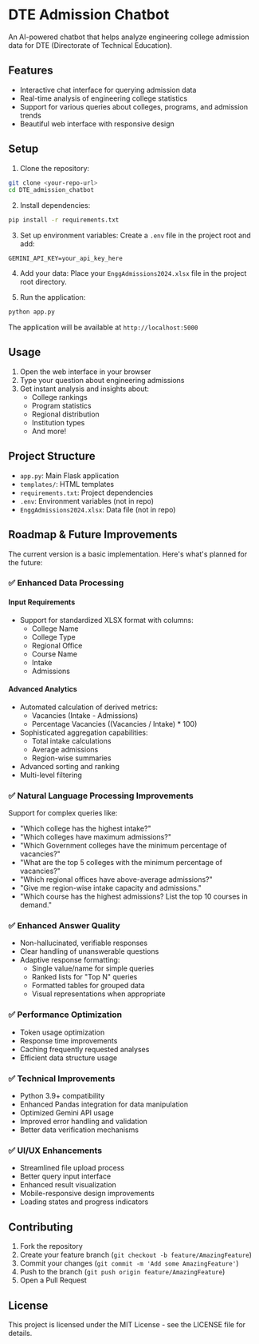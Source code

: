 # DTE Admission Chatbot

An AI-powered chatbot that helps analyze engineering college admission data for DTE (Directorate of Technical Education).

## Features

- Interactive chat interface for querying admission data
- Real-time analysis of engineering college statistics
- Support for various queries about colleges, programs, and admission trends
- Beautiful web interface with responsive design

## Setup

1. Clone the repository:
```bash
git clone <your-repo-url>
cd DTE_admission_chatbot
```

2. Install dependencies:
```bash
pip install -r requirements.txt
```

3. Set up environment variables:
Create a `.env` file in the project root and add:
```
GEMINI_API_KEY=your_api_key_here
```

4. Add your data:
Place your `EnggAdmissions2024.xlsx` file in the project root directory.

5. Run the application:
```bash
python app.py
```

The application will be available at `http://localhost:5000`

## Usage

1. Open the web interface in your browser
2. Type your question about engineering admissions
3. Get instant analysis and insights about:
   - College rankings
   - Program statistics
   - Regional distribution
   - Institution types
   - And more!

## Project Structure

- `app.py`: Main Flask application
- `templates/`: HTML templates
- `requirements.txt`: Project dependencies
- `.env`: Environment variables (not in repo)
- `EnggAdmissions2024.xlsx`: Data file (not in repo)

## Roadmap & Future Improvements

The current version is a basic implementation. Here's what's planned for the future:

### ✅ Enhanced Data Processing

#### Input Requirements
- Support for standardized XLSX format with columns:
  - College Name
  - College Type
  - Regional Office
  - Course Name
  - Intake
  - Admissions

#### Advanced Analytics
- Automated calculation of derived metrics:
  - Vacancies (Intake - Admissions)
  - Percentage Vacancies ((Vacancies / Intake) * 100)
- Sophisticated aggregation capabilities:
  - Total intake calculations
  - Average admissions
  - Region-wise summaries
- Advanced sorting and ranking
- Multi-level filtering

### ✅ Natural Language Processing Improvements

Support for complex queries like:
- "Which college has the highest intake?"
- "Which colleges have maximum admissions?"
- "Which Government colleges have the minimum percentage of vacancies?"
- "What are the top 5 colleges with the minimum percentage of vacancies?"
- "Which regional offices have above-average admissions?"
- "Give me region-wise intake capacity and admissions."
- "Which course has the highest admissions? List the top 10 courses in demand."

### ✅ Enhanced Answer Quality

- Non-hallucinated, verifiable responses
- Clear handling of unanswerable questions
- Adaptive response formatting:
  - Single value/name for simple queries
  - Ranked lists for "Top N" queries
  - Formatted tables for grouped data
  - Visual representations when appropriate

### ✅ Performance Optimization

- Token usage optimization
- Response time improvements
- Caching frequently requested analyses
- Efficient data structure usage

### ✅ Technical Improvements

- Python 3.9+ compatibility
- Enhanced Pandas integration for data manipulation
- Optimized Gemini API usage
- Improved error handling and validation
- Better data verification mechanisms

### ✅ UI/UX Enhancements

- Streamlined file upload process
- Better query input interface
- Enhanced result visualization
- Mobile-responsive design improvements
- Loading states and progress indicators

## Contributing

1. Fork the repository
2. Create your feature branch (`git checkout -b feature/AmazingFeature`)
3. Commit your changes (`git commit -m 'Add some AmazingFeature'`)
4. Push to the branch (`git push origin feature/AmazingFeature`)
5. Open a Pull Request

## License

This project is licensed under the MIT License - see the LICENSE file for details. 